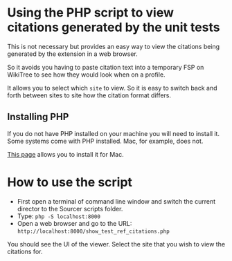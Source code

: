 # Using the PHP script to view citations generated by the unit tests

This is not necessary but provides an easy way to view the citations being generated by the extension in a web browser.

So it avoids you having to paste citation text into a temporary FSP on WikiTree to see how they would look when on a profile.

It allows you to select which `site` to view. So it is easy to switch back and forth between sites to site how the citation format differs.

## Installing PHP

If you do not have PHP installed on your machine you will need to install it. Some systems come with PHP installed. Mac, for example, does not.

[This page](https://www.php.net/manual/en/install.macosx.php) allows you to install it for Mac.

# How to use the script

- First open a terminal of command line window and switch the current director to the Sourcer scripts folder.
- Type: `php -S localhost:8000`
- Open a web browser and go to the URL: `http://localhost:8000/show_test_ref_citations.php`

You should see the UI of the viewer. Select the site that you wish to view the citations for.

